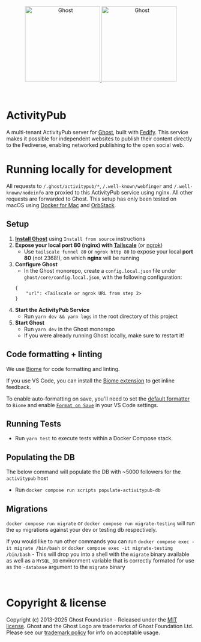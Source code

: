 &nbsp;
<p align="center">
  <a href="https://ghost.org/#gh-light-mode-only" target="_blank">
    <img src="https://user-images.githubusercontent.com/65487235/157884383-1b75feb1-45d8-4430-b636-3f7e06577347.png" alt="Ghost" width="200px">
  </a>
  <a href="https://ghost.org/#gh-dark-mode-only" target="_blank">
    <img src="https://user-images.githubusercontent.com/65487235/157849205-aa24152c-4610-4d7d-b752-3a8c4f9319e6.png" alt="Ghost" width="200px">
  </a>
</p>
&nbsp;

# ActivityPub

A multi-tenant ActivityPub server for [Ghost](https://ghost.org/), built with [Fedify](https://fedify.dev/). This service makes it possible for independent websites to publish their content directly to the Fediverse, enabling networked publishing to the open social web.

# Running locally for development

All requests to `/.ghost/activitypub/*`, `/.well-known/webfinger` and `/.well-known/nodeinfo` are proxied to this ActivityPub service using nginx. All other requests are forwarded to Ghost. This setup has only been tested on macOS using [Docker for Mac](https://docs.docker.com/desktop/install/mac-install/) and [OrbStack](https://orbstack.dev/).

## Setup

1. **[Install Ghost](https://ghost.org/docs/install/)** using `Install from source` instructions
2. **Expose your local port 80 (nginx) with [Tailscale](https://tailscale.com/kb/1080/cli?q=cli)** (or [ngrok](https://ngrok.com/))
    - Use `tailscale funnel 80` or `ngrok http 80` to expose your local **port 80** (not 2368!), on which **nginx** will be running
3. **Configure Ghost**
    - In the Ghost monorepo, create a `config.local.json` file under `ghost/core/config.local.json`, with the following configuration:
    ```
    {
        "url": <Tailscale or ngrok URL from step 2>
    }
    ```
4. **Start the ActivityPub Service**
    - Run `yarn dev && yarn logs` in the root directory of this project
5. **Start Ghost**
    - Run `yarn dev` in the Ghost monorepo
    - If you were already running Ghost locally, make sure to restart it!


## Code formatting + linting

We use [Biome](https://biomejs.dev/) for code formatting and linting.

If you use VS Code, you can install the [Biome extension](https://marketplace.visualstudio.com/items?itemName=biomejs.biome) to get inline feedback.

To enable auto-formatting on save, you'll need to set the [default formatter](https://biomejs.dev/reference/vscode/#default-formatter) to `Biome` and enable [`Format on Save`](https://biomejs.dev/reference/vscode/#format-on-save) in your VS Code settings.

## Running Tests

- Run `yarn test` to execute tests within a Docker Compose stack.

## Populating the DB

The below command will populate the DB with ~5000 followers for the `activitypub` host

- Run `docker compose run scripts populate-activitypub-db`

## Migrations

`docker compose run migrate` or `docker compose run migrate-testing` will run the `up` migrations against your dev or testing db respectively.

If you would like to run other commands you can run `docker compose exec -it migrate /bin/bash` or `docker compose exec -it migrate-testing /bin/bash` - This will drop you into a shell with the `migrate` binary available as well as a `MYSQL_DB` environment variable that is correctly formated for use as the `-database` argument to the `migrate` binary

&nbsp;

# Copyright & license

Copyright (c) 2013-2025 Ghost Foundation - Released under the [MIT license](LICENSE). Ghost and the Ghost Logo are trademarks of Ghost Foundation Ltd. Please see our [trademark policy](https://ghost.org/trademark/) for info on acceptable usage.

